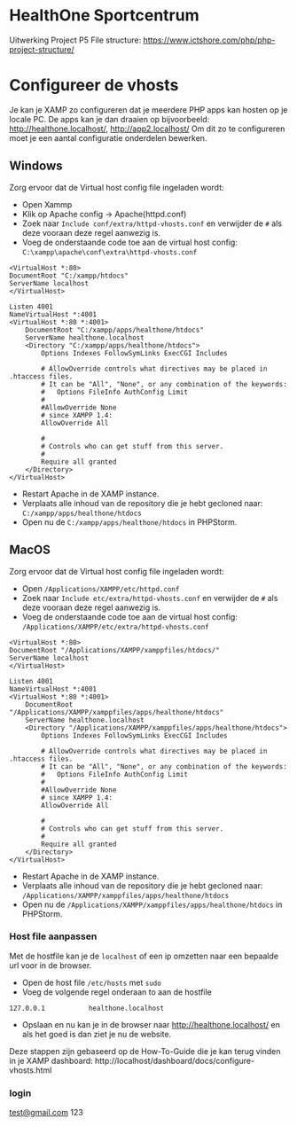 # HealthOne Sportcentrum
Uitwerking Project P5
File structure:
https://www.ictshore.com/php/php-project-structure/

# Configureer de vhosts
Je kan je XAMP zo configureren dat je meerdere PHP apps kan hosten op je locale PC. De 
apps kan je dan draaien op bijvoorbeeld: http://healthone.localhost/, http://app2.localhost/
Om dit zo te configureren moet je een aantal configuratie onderdelen bewerken.

## Windows
Zorg ervoor dat de Virtual host config file ingeladen wordt:
* Open Xammp
* Klik op Apache config -> Apache(httpd.conf)
* Zoek naar `Include conf/extra/httpd-vhosts.conf` en verwijder de `#` als deze vooraan deze regel aanwezig is.
* Voeg de onderstaande code toe aan de virtual host config: `C:\xampp\apache\conf\extra\httpd-vhosts.conf`
```
<VirtualHost *:80>
DocumentRoot "C:/xampp/htdocs"
ServerName localhost
</VirtualHost>

Listen 4001    
NameVirtualHost *:4001
<VirtualHost *:80 *:4001>
    DocumentRoot "C:/xampp/apps/healthone/htdocs"
    ServerName healthone.localhost
    <Directory "C:/xampp/apps/healthone/htdocs">
        Options Indexes FollowSymLinks ExecCGI Includes

        # AllowOverride controls what directives may be placed in .htaccess files.
        # It can be "All", "None", or any combination of the keywords:
        #   Options FileInfo AuthConfig Limit
        #
        #AllowOverride None
        # since XAMPP 1.4:
        AllowOverride All

        #
        # Controls who can get stuff from this server.
        #
        Require all granted
    </Directory>
</VirtualHost>
```
* Restart Apache in de XAMP instance.
* Verplaats alle inhoud van de repository die je hebt gecloned naar: `C:/xampp/apps/healthone/htdocs`
* Open nu de `C:/xampp/apps/healthone/htdocs` in PHPStorm.

## MacOS
Zorg ervoor dat de Virtual host config file ingeladen wordt:
* Open `/Applications/XAMPP/etc/httpd.conf`
* Zoek naar `Include etc/extra/httpd-vhosts.conf` en verwijder de `#` als deze vooraan deze regel aanwezig is.
* Voeg de onderstaande code toe aan de virtual host config: `/Applications/XAMPP/etc/extra/httpd-vhosts.conf`
```
<VirtualHost *:80>
DocumentRoot "/Applications/XAMPP/xamppfiles/htdocs/"
ServerName localhost
</VirtualHost>

Listen 4001    
NameVirtualHost *:4001
<VirtualHost *:80 *:4001>
    DocumentRoot "/Applications/XAMPP/xamppfiles/apps/healthone/htdocs"
    ServerName healthone.localhost
    <Directory "/Applications/XAMPP/xamppfiles/apps/healthone/htdocs">
        Options Indexes FollowSymLinks ExecCGI Includes

        # AllowOverride controls what directives may be placed in .htaccess files.
        # It can be "All", "None", or any combination of the keywords:
        #   Options FileInfo AuthConfig Limit
        #
        #AllowOverride None
        # since XAMPP 1.4:
        AllowOverride All

        #
        # Controls who can get stuff from this server.
        #
        Require all granted
    </Directory>
</VirtualHost>
```
* Restart Apache in de XAMP instance.
* Verplaats alle inhoud van de repository die je hebt gecloned naar: `/Applications/XAMPP/xamppfiles/apps/healthone/htdocs`
* Open nu de `/Applications/XAMPP/xamppfiles/apps/healthone/htdocs` in PHPStorm.

### Host file aanpassen
Met de hostfile kan je de `localhost` of een ip omzetten naar een bepaalde url voor in de browser.
* Open de host file `/etc/hosts` met `sudo`
* Voeg de volgende regel onderaan to aan de hostfile
```
127.0.0.1           healthone.localhost
```
* Opslaan en nu kan je in de browser naar http://healthone.localhost/ en als het goed is dan ziet je nu de website.

Deze stappen zijn gebaseerd op de How-To-Guide die je kan terug vinden in je XAMP dashboard: http://localhost/dashboard/docs/configure-vhosts.html

### login
test@gmail.com
123
